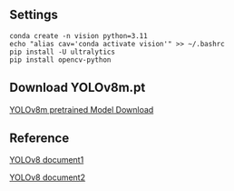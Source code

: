 ## Settings
```
conda create -n vision python=3.11
echo "alias cav='conda activate vision'" >> ~/.bashrc
pip install -U ultralytics
pip install opencv-python
```



## Download YOLOv8m.pt
[YOLOv8m pretrained Model Download](https://github.com/ultralytics/assets/releases/download/v8.1.0/yolov8m.pt)

## Reference
[YOLOv8 document1](https://docs.ultralytics.com/ko/modes/predict/)

[YOLOv8 document2](https://docs.ultralytics.com/ko/reference/engine/results/#ultralytics.engine.results.Results)
